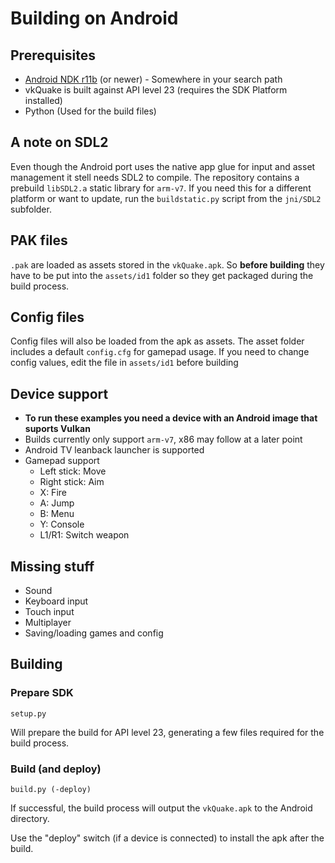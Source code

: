 # Building on Android

## Prerequisites

- [Android NDK r11b](http://developer.android.com/ndk/downloads/index.html) (or newer) - Somewhere in your search path
- vkQuake is built against API level 23 (requires the SDK Platform installed)
- Python (Used for the build files)

## A note on SDL2
Even though the Android port uses the native app glue for input and asset management it stell needs SDL2 to compile. 
The repository contains a prebuild `libSDL2.a` static library for `arm-v7`. If you need this for a different platform or want to update, run the `buildstatic.py` script from the `jni/SDL2` subfolder. 

## PAK files
`.pak` are loaded as assets stored in the `vkQuake.apk`. So **before building** they have to be put into the `assets/id1` folder so they get packaged during the build process.

## Config files
Config files will also be loaded from the apk as assets. The asset folder includes a default `config.cfg` for gamepad usage. If you need to change config values, edit the file in `assets/id1` before building  

## Device support
- **To run these examples you need a device with an Android image that suports Vulkan**
- Builds currently only support `arm-v7`, x86 may follow at a later point
- Android TV leanback launcher is supported
- Gamepad support
    - Left stick: Move
    - Right stick: Aim
    - X: Fire
    - A: Jump
    - B: Menu
    - Y: Console
    - L1/R1: Switch weapon 

## Missing stuff
- Sound
- Keyboard input
- Touch input
- Multiplayer
- Saving/loading games and config 

## Building

### Prepare SDK

```
setup.py
```

Will prepare the build for API level 23, generating a few files required for the build process.

### Build (and deploy)

```
build.py (-deploy)
```

If successful, the build process will output the `vkQuake.apk` to the Android directory.

Use the "deploy" switch (if a device is connected) to install the apk after the build.

